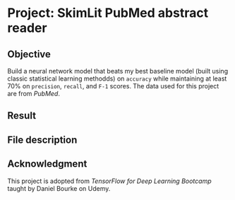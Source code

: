 # Project: SkimLit PubMed abstract reader

## Objective

Build a neural network model that beats my best baseline model (built using classic statistical learning methodds) on `accuracy` while maintaining at least $70$% on `precision`, `recall`, and `F-1` scores. The data used for this project are from *PubMed*.

## Result

## File description



## Acknowledgment

This project is adopted from *TensorFlow for Deep Learning Bootcamp* taught by Daniel Bourke on Udemy.

